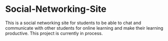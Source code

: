 # Social-Networking-Site

This is a social networking site for students to be able to chat and communicate with other students for online learning and make their
learning productive. This project is currently in process.
